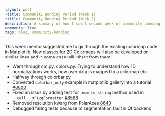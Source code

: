 ```yaml
---
layout: post
-title: Community Bonding Period (Week 1)
+title: Community Bonding Period (Week 2)
description: A summary of how I spent second week of community bonding period of GSoC 17
comments: True
tags: blog, community-bonding
---
```


This week mentor suggested me to go through the existing colormap code in
Matplotlib. New classes for 2D Colormaps will also be developed on similar
lines and in some case will inherit from them.

* Went through cm.py, colors.py. Trying to understand how 1D normalizations
  works, how user data is mapped to a colormap etc
* Halfway through colorbar.py
* Converted `colorbar_only` example in matplotlib gallery into a tutorial
  [#8600](https://github.com/matplotlib/matplotlib/pull/8600)
* Fixed an issue by adding test for `_num_to_string` method used in `__call__`
  of `LogFormatter` [#8598](https://github.com/matplotlib/matplotlib/pull/8598)
* Removed resolution kwarg from PolarAxes 
  [8643](https://github.com/matplotlib/matplotlib/pull/8643)
* Debugged failing tests because of segmentation fault in Qt backend

